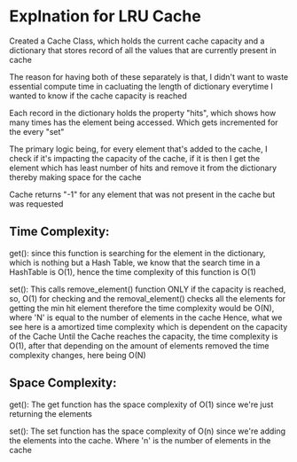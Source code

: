 # Explnation for LRU Cache

Created a Cache Class, which holds the current cache capacity and a dictionary that stores record of all the values that are currently present in cache

The reason for having both of these separately is that, I didn't want to waste essential compute time in cacluating the length of dictionary everytime I wanted to know if the cache capacity is reached  

Each record in the dictionary holds the property "hits", which shows how many times has the element being accessed.
Which gets incremented for the every "set"

The primary logic being, for every element that's added to the cache, I check if it's impacting the capacity of the cache, if it is then I get the element which has least number of hits and remove it from the dictionary thereby making space for the cache

Cache returns "-1" for any element that was not present in the cache but was requested

## Time Complexity:

get(): since this function is searching for the element in the dictionary, which is nothing but a Hash Table, we know that the search time in a HashTable is O(1), hence the time complexity of this function is O(1)

set():
This calls remove_element() function ONLY if the capacity is reached, so, O(1) for checking and the removal_element() checks all the elements for getting the min hit element
therefore the time complexity would be O(N), where 'N' is equal to the number of elements in the cache
Hence, what we see here is a amortized time complexity which is dependent on the capacity of the Cache
Until the Cache reaches the capacity, the time complexity is O(1), after that depending on the amount of elements removed the time complexity changes, here being O(N) 


## Space Complexity: 

get():  The get function has the space complexity of O(1) since we're just returning the elements

set(): The set function has the space complexity of O(n) since we're adding the elements into the cache. 
Where 'n' is the number of elements in the cache